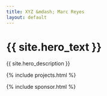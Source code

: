 ```yaml
---
title: XYZ &mdash; Marc Reyes
layout: default
---
```


<h1 class="hero display-1">{{ site.hero_text }}</h1>

{{ site.hero_description }}

{% include projects.html %}

{% include sponsor.html %}